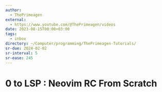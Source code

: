 ```yaml
---
author:
  - ThePrimeagen
external:
  - https://www.youtube.com/@ThePrimeagen/videos
date: 2023-08-15T00:00+03:00
tags:
  - inbox
directory: ~/Computer/programming/ThePrimeagen-Tutorials/
sr-due: 2024-02-02
sr-interval: 5
sr-ease: 245
---
```


# 0 to LSP : Neovim RC From Scratch

